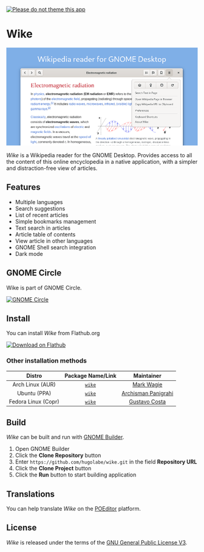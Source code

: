 [![Please do not theme this app](https://stopthemingmy.app/badge.svg)](https://stopthemingmy.app)

# Wike

![](data/screenshots/wike-01-main.png)

*Wike* is a Wikipedia reader for the GNOME Desktop.
Provides access to all the content of this online encyclopedia in a native application, with a simpler and distraction-free view of articles.

## Features

- Multiple languages
- Search suggestions
- List of recent articles
- Simple bookmarks management
- Text search in articles
- Article table of contents
- View article in other languages
- GNOME Shell search integration
- Dark mode

## GNOME Circle

Wike is part of GNOME Circle.

<a href="https://circle.gnome.org"><img width="200" alt="GNOME Circle" src="https://gitlab.gnome.org/Teams/Circle/-/raw/master/assets/button/circle-button-fullcolor.svg"></a>

## Install

You can install *Wike* from Flathub.org

<a href='https://flathub.org/apps/details/com.github.hugolabe.Wike'><img width='240' alt='Download on Flathub' src='https://flathub.org/assets/badges/flathub-badge-i-en.png'/></a>

### Other installation methods

|Distro|Package Name/Link|Maintainer|
|:----:|:----:|:----:|
| Arch Linux (AUR) | [`wike`](https://aur.archlinux.org/packages/wike/) | [Mark Wagie](https://github.com/yochananmarqos) |
| Ubuntu (PPA) | [`wike`](https://launchpad.net/~apandada1/+archive/ubuntu/wike) | [Archisman Panigrahi](https://github.com/apandada1) |
| Fedora Linux (Copr) | [`wike`](https://copr.fedorainfracloud.org/coprs/xfgusta/wike) | [Gustavo Costa](https://github.com/xfgusta) |

## Build

*Wike* can be built and run with [GNOME Builder](https://wiki.gnome.org/Apps/Builder).

1. Open GNOME Builder
2. Click the **Clone Repository** button
3. Enter `https://github.com/hugolabe/wike.git` in the field **Repository URL**
4. Click the **Clone Project** button
5. Click the **Run** button to start building application

## Translations

You can help translate *Wike* on the [POEditor](https://poeditor.com/join/project?hash=kNgJu4MAum) platform.

## License

*Wike* is released under the terms of the [GNU General Public License V3](https://www.gnu.org/licenses/gpl-3.0.html).

